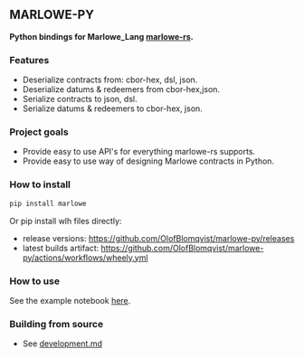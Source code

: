 ## MARLOWE-PY

**Python bindings for Marlowe_Lang [marlowe-rs](https://github.com/OlofBlomqvist/marlowe-rs).**

### Features

- Deserialize contracts from: cbor-hex, dsl, json.
- Deserialize datums & redeemers from cbor-hex,json.
- Serialize contracts to json, dsl.
- Serialize datums & redeemers to cbor-hex, json.

### Project goals

- Provide easy to use API's for everything marlowe-rs supports.
- Provide easy to use way of designing Marlowe contracts in Python.

### How to install

```bash
pip install marlowe
```

Or pip install wlh files directly:
- release versions: https://github.com/OlofBlomqvist/marlowe-py/releases
- latest builds artifact: https://github.com/OlofBlomqvist/marlowe-py/actions/workflows/wheely.yml


### How to use

See the example notebook [here](https://github.com/OlofBlomqvist/marlowe-py/blob/main/example.ipynb).


### Building from source

- See [development.md](https://github.com/OlofBlomqvist/marlowe-py/blob/main/development.md)


